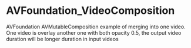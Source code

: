 # AVFoundation_VideoComposition
AVFoundation AVMutableComposition example of merging into one video. One video is overlay another one with both opacity 0.5, the output video duration will be longer duration in input videos
